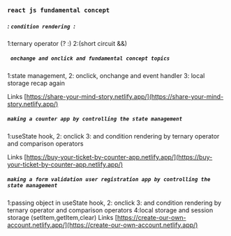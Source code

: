 ### `react js fundamental concept `

##### : `condition rendering `: 
1:ternary operator (? :)
2:(short circuit &&)

##### ` onchange and onclick and fundamental concept topics`
1:state management,
2: onclick, onchange and event handler 
3: local storage recap again

Links [https://share-your-mind-story.netlify.app/](https://share-your-mind-story.netlify.app/)

##### `making a counter app by controlling the state management`
1:useState hook,
2: onclick 
3: and condition rendering by ternary operator and comparison operators

Links [https://buy-your-ticket-by-counter-app.netlify.app/](https://buy-your-ticket-by-counter-app.netlify.app/)

##### `making a form validation user registration app by controlling the state management`
1:passing object in useState hook,
2: onclick 
3: and condition rendering by ternary operator and comparison operators
4:local storage and session storage (setItem,getItem,clear)
Links [https://create-our-own-account.netlify.app/](https://create-our-own-account.netlify.app/)
